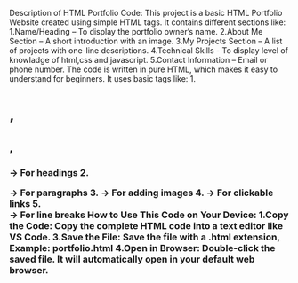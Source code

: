 Description of HTML Portfolio Code:
This project is a basic HTML Portfolio Website created using simple HTML tags.
It contains different sections like:
  1.Name/Heading – To display the portfolio owner’s name.
  2.About Me Section – A short introduction with an image.
  3.My Projects Section – A list of projects with one-line descriptions.
  4.Technical Skills - To display level of knowladge of html,css and javascript.
  5.Contact Information – Email or phone number.
The code is written in pure HTML, which makes it easy to understand for beginners.
It uses basic tags like:
    1.<h1>, <h2>, <h3> → For headings
    2.<p> → For paragraphs
    3.<img> → For adding images
    4.<a> → For clickable links
    5.<br> → For line breaks
How to Use This Code on Your Device:
1.Copy the Code: Copy the complete HTML code into a text editor like VS Code.
3.Save the File: Save the file with a .html extension, Example: portfolio.html
4.Open in Browser: Double-click the saved file. It will automatically open in your default web browser.




